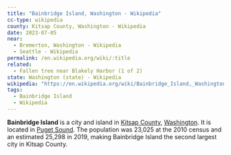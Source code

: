 ```yaml
---
title: "Bainbridge Island, Washington - Wikipedia"
cc-type: wikipedia
county: Kitsap County, Washington - Wikipedia
date: 2023-07-05
near:
  - Bremerton, Washington - Wikipedia
  - Seattle - Wikipedia
permalink: /en.wikipedia.org/wiki/:title
related:
  - Fallen tree near Blakely Harbor (1 of 2)
state: Washington (state) - Wikipedia
wikipedia: "https://en.wikipedia.org/wiki/Bainbridge_Island,_Washington"
tags:
  - Bainbridge Island
  - Wikipedia
---
```

**Bainbridge Island** is a city and island in [Kitsap County](/en.wikipedia.org/wiki/Kitsap_County,_Washington), [Washington](/en.wikipedia.org/wiki/Washington_(state)). It is located in [Puget Sound](/en.wikipedia.org/wiki/Puget_Sound). The population was 23,025 at the 2010 census and an estimated 25,298 in 2019, making Bainbridge Island the second largest city in Kitsap County.